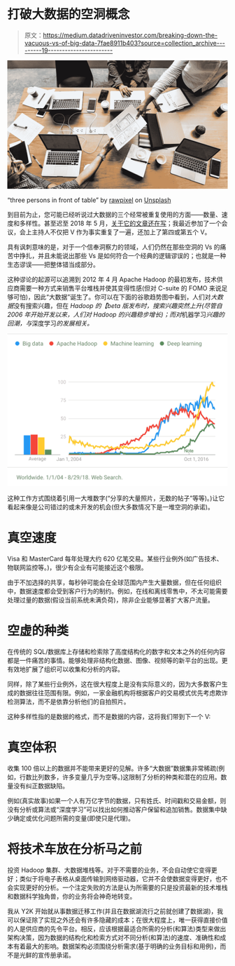 # 打破大数据的空洞概念

> 原文：<https://medium.datadriveninvestor.com/breaking-down-the-vacuous-vs-of-big-data-7fae8911b403?source=collection_archive---------19----------------------->

![](img/7978090d695856b22a7d98b4375cd5d5.png)

“three persons in front of table” by [rawpixel](https://unsplash.com/@rawpixel?utm_source=medium&utm_medium=referral) on [Unsplash](https://unsplash.com?utm_source=medium&utm_medium=referral)

到目前为止，您可能已经听说过大数据的三个经常被重复使用的方面——数量、速度和多样性。甚至迟至 2018 年 5 月，[关于它的文章还在写](https://www.forbes.com/sites/bernardmarr/2018/05/21/how-much-data-do-we-create-every-day-the-mind-blowing-stats-everyone-should-read/#371c952860ba)；我最近参加了一个会议，会上主持人不仅把 V 作为事实重复了一遍，还加上了第四或第五个 V。

具有讽刺意味的是，对于一个信奉洞察力的领域，人们仍然在那些空洞的 Vs 的痛苦中挣扎，并且未能说出那些 Vs 是如何符合一个经典的逻辑谬误的；也就是一种生态谬误——把整体错当成部分。

这种谬论的起源可以追溯到 2012 年 4 月 Apache Hadoop 的最初发布，技术供应商需要一种方式来销售平台堆栈并使其变得性感(但对 C-suite 的 FOMO 来说足够可怕)，因此“大数据”诞生了。你可以在下面的谷歌趋势图中看到，人们对*大数据*没有搜索兴趣，但在 *Hadoop 的【beta 版发布时，搜索兴趣突然上升(尽管自 2006 年开始开发以来，人们对 Hadoop 的兴趣稳步增长)；而对*机器学习*兴趣的回潮，与*深度学习*的发展相关。*

![](img/75a32af5d6f0c9eb05e217f36a304248.png)

这种工作方式围绕着引用一大堆数字(“分享的大量照片，无数的帖子”等等)。)让它看起来像是公司错过的或未开发的机会(但大多数情况下是一堆空洞的承诺)。

# 真空速度

Visa 和 MasterCard 每年处理大约 620 亿笔交易。某些行业例外(如广告技术、物联网监控等。)，很少有企业有可能接近这个极限。

由于不加选择的共享，每秒钟可能会在全球范围内产生大量数据，但在任何组织中，数据速度都会受到客户行为的制约。例如，在线和离线零售中，不太可能需要处理过量的数据(假设当前系统未满负荷)，除非企业能够显著扩大客户流量。

# 空虚的种类

在传统的 SQL/数据库上存储和检索除了高度结构化的数字和文本之外的任何内容都是一件痛苦的事情。能够处理非结构化数据、图像、视频等的新平台的出现。更有效地扩展了组织可以收集和分析的内容。

同样，除了某些行业例外，这在很大程度上是没有实际意义的，因为大多数客户生成的数据往往范围有限。例如，一家金融机构将根据客户的交易模式优先考虑欺诈检测算法，而不是依靠分析他们的自拍照片。

这种多样性指的是数据的格式，而不是数据的内容，这将我们带到下一个 V:

# 真空体积

收集 100 倍以上的数据并不能带来更好的见解。许多“大数据”数据集非常稀疏(例如，行数比列数多，许多变量几乎为空等。)这限制了分析的种类和潜在的应用。数量没有纠正数据缺陷。

例如(真实故事)如果一个人有万亿字节的数据，只有姓氏、时间戳和交易金额，则没有分析或算法或“深度学习”可以找出如何推动客户保留和追加销售。数据集中缺少确定或优化问题所需的变量(即使只是代理)。

# 将技术车放在分析马之前

投资 Hadoop 集群、大数据堆栈等。对于不需要的业务，不会自动使它变得更好；类似于将电子表格从桌面传输到网络驱动器，它并不会使数据变得更好，也不会实现更好的分析。一个注定失败的方法是认为所需要的只是投资最新的技术堆栈和数据科学独角兽，你的业务将会神奇地转变。

我从 Y2K 开始就从事数据迁移工作(并且在数据湖流行之前就创建了数据湖)，我可以保证除了实现之外还会有许多隐藏的成本；在很大程度上，唯一获得直接价值的人是供应商的先令平台。相反，应该根据最适合所需的分析(和算法)类型来做出架构决策，因为数据的结构化和检索方式对不同分析(和算法)的速度、准确性和成本有着最大的影响。数据架构必须围绕分析需求(基于明确的业务目标和用例)，而不是光鲜的宣传册承诺。